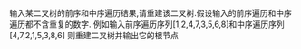 输入某二叉树的前序和中序遍历结果,请重建该二叉树.假设输入的前序遍历和中序遍历都不含重复的数字.
例如输入前序遍历序列[1,2,4,7,3,5,6,8]和中序遍历序列[4,7,2,1,5,3,8,6] 则重建二叉树并输出它的根节点